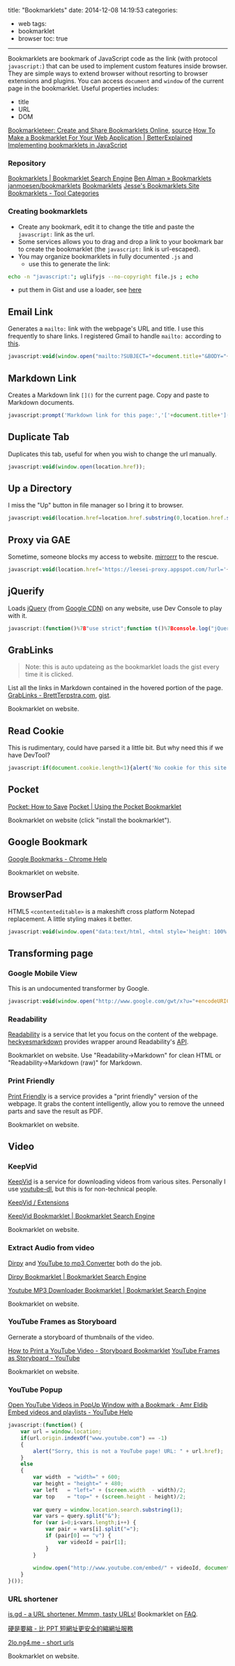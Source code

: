 title: "Bookmarklets"
date: 2014-12-08 14:19:53
categories:
- web
tags:
- bookmarklet
- browser
toc: true
---

Bookmarklets are bookmark of JavaScript code as the link (with protocol `javascript:`) that can be used to implement custom features inside browser.
They are simple ways to extend browser without resorting to browser extensions and plugins.
You can access `document` and `window` of the current page in the bookmarklet.
Useful properties includes:
- title
- URL
- DOM

[Bookmarkleteer: Create and Share Bookmarklets Online](http://bookmarkleteer.com/), [source](https://github.com/coolaj86/bookmarkleteer)
[How To Make a Bookmarklet For Your Web Application | BetterExplained](http://betterexplained.com/articles/how-to-make-a-bookmarklet-for-your-web-application/)
[Implementing bookmarklets in JavaScript](http://www.2ality.com/2011/06/implementing-bookmarklets.html)

<!-- more -->

### Repository

[Bookmarklets | Bookmarklet Search Engine](http://marklets.com/)
[Ben Alman » Bookmarklets](http://benalman.com/projects/bookmarklets/)
[janmoesen/bookmarklets](https://github.com/janmoesen/bookmarklets)
[Bookmarklets](http://linkstore.ru/book/index-en.jsp)
[Jesse's Bookmarklets Site](https://www.squarefree.com/bookmarklets/)
[Bookmarklets - Tool Categories](http://www.bookmarklets.com/tools/categor.html)

### Creating bookmarklets

* Create any bookmark, edit it to change the title and paste the `javascript:` link as the url.
* Some services allows you to drag and drop a link to your bookmark bar to create the bookmarklet (the `javascript:` link is url-escaped).
* You may organize bookmarklets in fully documented `.js` and 
  - use this to generate the link:
```sh
echo -n "javascript:"; uglifyjs --no-copyright file.js ; echo
```
  - put them in Gist and use a loader, see [here](https://gist.github.com/ttscoff/5834741)

<!-- more -->

## Email Link

Generates a `mailto:` link with the webpage's URL and title.
I use this frequently to share links.
I registered Gmail to handle `mailto:` according to [this](http://webapps.stackexchange.com/a/33951).

```js Email Link
javascript:void(window.open("mailto:?SUBJECT="+document.title+"&BODY="+escape(location.href), "_blank","width=628,left="+screen.width*.5+",height=600,top="+screen.height*.1+",resizable,scrollbars=no"))
```

## Markdown Link

Creates a Markdown link `[]()` for the current page. Copy and paste to Markdown documents.

```js Markdown Link
javascript:prompt('Markdown link for this page:','['+document.title+']('+window.location.href+')');
```

## Duplicate Tab

Duplicates this tab, useful for when you wish to change the url manually.

```js Duplicate Tab
javascript:void(window.open(location.href));
```

## Up a Directory

I miss the "Up" button in file manager so I bring it to browser.

```js Up a Directory
javascript:void(location.href=location.href.substring(0,location.href.substring(0,location.href.length-1).lastIndexOf('/')+1))
```

## Proxy via GAE

Sometime, someone blocks my access to website.
[mirrorrr](https://github.com/bslatkin/mirrorrr) to the rescue.

```js Proxy via GAE
javascript:void(location.href='https://leesei-proxy.appspot.com/?url='+encodeURIComponent(window.location.href))
```

## jQuerify

Loads [jQuery](http://jquery.com/) (from [Google CDN](https://developers.google.com/speed/libraries/devguide#jquery)) on any website, use Dev Console to play with it.

```js jQuerify
javascript:(function()%7B"use strict";function t()%7Bconsole.log("jQuery loaded!")%7Dvar e;e=document.createElement("script");e.addEventListener("load",t);e.src="//ajax.googleapis.com/ajax/libs/jquery/2.1.1/jquery.min.js";document.head.appendChild(e)%7D())
```

## GrabLinks

> Note: this is auto updateing as the bookmarklet loads the gist every time it is clicked.

List all the links in Markdown contained in the hovered portion of the page. 
[GrabLinks - BrettTerpstra.com](http://brettterpstra.com/projects/grablinks/), [gist](https://gist.github.com/ttscoff/5834741).

Bookmarklet on website.

## Read Cookie

This is rudimentary, could have parsed it a little bit.
But why need this if we have DevTool?

```js Read Cookie
javascript:if(document.cookie.length<1){alert('No cookie for this site.')}else{alert('Cookie for this site:\n'+document.cookie)}
```
## Pocket

[Pocket: How to Save](https://getpocket.com/add)
[Pocket | Using the Pocket Bookmarklet](http://help.getpocket.com/customer/portal/articles/483627-using-the-pocket-bookmarklet)

Bookmarklet on website (click "install the bookmarklet").

## Google Bookmark

[Google Bookmarks - Chrome Help](https://support.google.com/chrome/answer/100215?hl=en)

Bookmarklet on website.

## BrowserPad

HTML5 `<contenteditable>` is a makeshift cross platform Notepad replacement.
A little styling makes it better.

```js BrowserPad
javascript:void(window.open("data:text/html, <html style='height: 100%'> <head> <title>BrowserPad</title><head> <body contenteditable style='background-color:#333; color: #ddd; font-family: courier; font-weight: bold'> </body> </html>", "_blank", "width=800,height=600"));
```

## Transforming page

### Google Mobile View

This is an undocumented transformer by Google.

```js GWT
javascript:void(window.open("http://www.google.com/gwt/x?u="+encodeURIComponent(window.location.href)));
```

### Readability

[Readability](https://readability.com/) is a service that let you focus on the content of the webpage.
[heckyesmarkdown](http://heckyesmarkdown.com/#bookmarklets) provides wrapper around Readability's [API](https://readability.com/developers/api).

Bookmarklet on website.
Use "Readability→Markdown" for clean HTML or "Readability→Markdown (raw)" for Markdown.

### Print Friendly

[Print Friendly](http://www.printfriendly.com/) is a service provides a "print friendly" version of the webpage. It grabs the content intelligently, allow you to remove the unneed parts and save the result as PDF.

Bookmarklet on website.

## Video

### KeepVid

[KeepVid](http://keepvid.com/) is a service for downloading videos from various sites.
Personally I use [youtube-dl](http://rg3.github.io/youtube-dl/), but this is for non-technical people.

[KeepVid / Extensions](http://keepvid.com/extensions)

[KeepVid Bookmarklet | Bookmarklet Search Engine](http://marklets.com/KeepVid.aspx)

Bookmarklet on website.

### Extract Audio from video

[Dirpy](http://www.dirpy.com/) and [YouTube to mp3 Converter](http://www.youtube-mp3.org/) both do the job.

[Dirpy Bookmarklet | Bookmarklet Search Engine](http://marklets.com/Dirpy.aspx)

[Youtube MP3 Downloader Bookmarklet | Bookmarklet Search Engine](http://marklets.com/Youtube%20MP3%20Downloader.aspx)

Bookmarklet on website.

### YouTube Frames as Storyboard

Gernerate a storyboard of thumbnails of the video.

[How to Print a YouTube Video - Storyboard Bookmarklet](http://www.labnol.org/internet/print-youtube-video/28217/)
[YouTube Frames as Storyboard - YouTube](https://www.youtube.com/watch?v=Y6yfGGxXyHw)

Bookmarklet on website.

### YouTube Popup

[Open YouTube Videos in PopUp Window with a Bookmark · Amr Eldib](http://www.amreldib.com/blog/OpenYouTubeVideosInPopUpWindowWithBookmark/)
[Embed videos and playlists - YouTube Help](https://support.google.com/youtube/answer/171780)

```js
javascript:(function() {
    var url = window.location;
    if(url.origin.indexOf("www.youtube.com") == -1)
    {
        alert("Sorry, this is not a YouTube page! URL: " + url.href);
    }
    else
    {
        var width  = "width=" + 600;
        var height = "height=" + 480;
        var left   = "left=" + (screen.width  - width)/2;
        var top    = "top=" + (screen.height - height)/2;
        
        var query = window.location.search.substring(1);
        var vars = query.split("&");
        for (var i=0;i<vars.length;i++) {
            var pair = vars[i].split("=");
            if (pair[0] == "v") {
                var videoId = pair[1];
            }
        } 
        
        window.open("http://www.youtube.com/embed/" + videoId, document.title, "location=no, directories=no, menubar=no, toolbar=no, scrollbars=no, status=no, resizable=yes, " + width + ", " + height + ", " + left + ", " + top );
    }
}());
```

### URL shortener

[is.gd - a URL shortener. Mmmm, tasty URLs!](http://is.gd/)
Bookmarklet on [FAQ](http://is.gd/faq.php#bookmarklet).

[硬是要縮 - 比 PPT 短網址更安全的縮網址服務](http://4fun.tw/)

[2lo.ng4.me - short urls](http://2lo.ng4.me/)

Bookmarklet on website.

